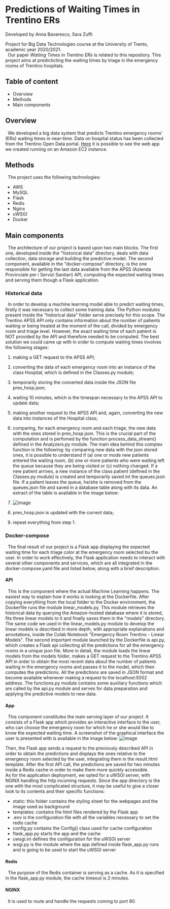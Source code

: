 # Predictions of Waiting Times in Trentino ERs
Developed by Anna Bavaresco, Sara Zuffi

Project for Big Data Technologies course at the University of Trento, academic year 2020/2021.
\
&nbsp;
Our paper *Waiting Times in Trentino ERs* is related to this repository.
This project aims at predicticting the waiting times by triage in the emergency rooms of Trentino hospitals.

## Table of content
* Overview
* Methods
* Main components

## Overview
&nbsp;
We developed a big data system that predicts Trentino emergency rooms' (ERs) waiting times in near-time. Data on hospital status has been collected from the Trentino Open Data portal.
[Here](http://ec2-35-177-232-103.eu-west-2.compute.amazonaws.com) it is possible to see the web app we created running on an Amazon EC2 instance.  

## Methods
&nbsp;
The project uses the following technologies:
* AWS
* MySQL
* Flask
* Redis
* Nginx
* uWSGI
* Docker

## Main components
&nbsp;
The architecture of our project is based upon two main blocks. The first one, developed inside the "historical data" directory, deals with data collection, data storage and building the predictive model. The second component, available in the "docker-compose" directory, is the one responsible for getting the last data available from the APSS (Azienda Provinciale per i Servizi Sanitari) API, computing the expected waiting times and serving them though a Flask application. 

### Historical data
&nbsp;
In order to develop a machine learning model able to predict waiting times, firstly it was necessary to collect some training data. The Python modules present inside the "historical data" folder serve precisely for this scope. 
The Trentino APSS API only contains information about the number of patients waiting or being treated at the moment of the call, divided by emergency room and triage level. However, the exact waiting time of each patient is NOT provided by the API and therefore needed to be computed. 
The best solution we could came up with in order to compute waiting times involves the following stages:
1. making a GET request to the APSS API;
2. converting the data of each emergency room into an instance of the class Hospital, which is defined in the Classes.py module;
3. temporarily storing the converted data inside the JSON file prev_hosp.json;
4. waiting 10 minutes, which is the timespan necessary to the APSS API to update data;
5. making another request to the APSS API and, again, converting the new data into instances of the Hospital class;
6. comparing, for each emergency room and each triage, the new data with the ones stored in prev_hosp.json. This is the crucial part of the computation and is perfomed by the function process_data_stream() defined in the Analyzers.py module. The main idea behind this complex function is the following: by comparing new data with the json stored ones, it is possible to understand if (a) one or mode new patients entered the waiting room, (b) one or more patients who were waiting left the queue because they are being visited or (c) nothing changed. If a new patient arrives, a new instance of the class patient (defined in the Classes.py module) is created and temporarily saved int the queues.json file. If a patient leaves the queue, he/she is removed from the queues.json file and saved in a database table along with its data. An extract of the table is available in the image below: 
7. ![image](https://user-images.githubusercontent.com/74197386/128709831-137c1b98-0865-4366-b752-ae0253507d42.png)


7. prev_hosp.json is updated with the current data;
8. repeat everything from step 1.

### Docker-compose
&nbsp;
The final result of our project is a Flask app displaying the expected waiting time for each triage color at the emergency room selected bu the user. In order to work effectively, the Flask application needs to interact with several other components and services, which are all integrated in the docker-compose.yaml file and listed below, along with a brief description. 

#### API
&nbsp;
This is the component where the actual Machine Learning happens. The easiest way to explain how it works is looking at the Dockerfile. After copying everything from the local folder to the Docker environment, the Dockerfile runs the module linear_models.py. This module retrieves the historical data by querying the Amazon-hosted database where it is stored, fits three linear models to it and finally saves them in the "models" directory. The same code we used in the linear_models.py module to develop the linear models is described in more depth, with appropriate explanations and annotations, inside the Colab Notebook "Emergency Room Trentino - Linear Models".
The second important module launched by the Dockerfile is api.py, which creates a Flask api collecting all the predictions for all the emergency rooms in a unique json file. More in detail, the module loads the linear models from the models folder, makes a GET request to the Trentino APSS API in order to obtain the most recent data about the number of patients waiting in the emergency rooms and passes it to the model, which then computes the predictions. 
All the predictions are saved in JSON format and become available whenever making a request to the localhost:5002 address. The functions.py module contains some auxiliary functions which are called by the api.py module and serves for data preparation and applying the predictive models to new data.   

#### App
&nbsp;
This component constitutes the main serving layer of our project. It consists of a Flask app which provides an interactive interface to the user, who can choose the emergency room for which he or she would like to know the expected waiting time. A screenshot of the graphical interface the user is presented with is available in the image below:
![image](https://user-images.githubusercontent.com/74197386/129215534-895819c5-b1a3-48b7-9984-64ae3dfaf28a.png)


Then, the Flask app sends a request to the previously described API in order to obtain the predictions and displays the ones relative to the emergency room selected by the user, integrating them in the result.html template. After the first API call, the predictions are saved for two minutes inside a Redis cache in order to make them more quickly accessible.   
As for the application deployment, we opted for a uWSGI server, with NGINX handling the http incoming requests.
Since the app directory is the one with the most complicated structure, it may be useful to give a closer look to its contents and their specific functions:
* static: this folder contains the styling sheet for the webpages and the image used as background
* templates: contains the html files rendered by the Flask app
* .env is the configuration file with all the variables necessary to set the redis cache
* config.py contains the Config() class used for cache configuration
* flask_app.py starts the app and the cache 
* uwsgi.ini defines the configuration for the uWSGI server
* wsgi.py is the module where the app defined inside flask_app.py runs and is going to be used to start the uWSGI server 

#### Redis
&nbsp;
The purpose of the Redis container is serving as a cache. As it is specified in the flask_app.py module, the cache timeout is 2 minutes.

#### NGINX
&nbsp;
It is used to route and handle the requests coming to port 80. 

